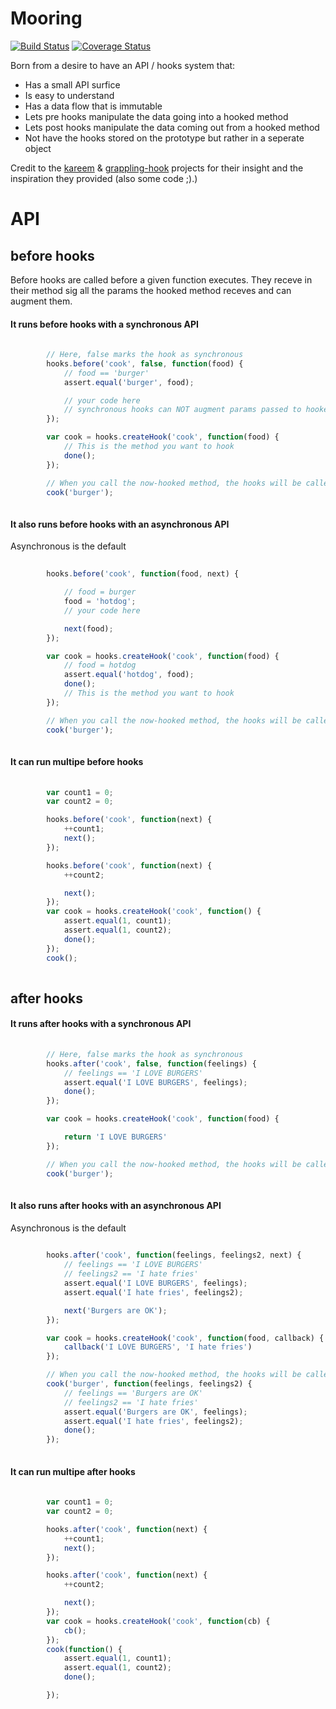 
# Mooring


[![Build Status](https://travis-ci.org/appersonlabs/mooring.svg?branch=master)](https://travis-ci.org/appersonlabs/mooring.svg)
[![Coverage Status](https://coveralls.io/repos/appersonlabs/mooring/badge.svg?branch=master&service=github)](https://coveralls.io/github/appersonlabs/mooring?branch=master)

Born from a desire to have an API / hooks system that:

- Has a small API surfice
- Is easy to understand
- Has a data flow that is immutable
- Lets pre hooks manipulate the data going into a hooked method
- Lets post hooks manipulate the data coming out from a hooked method
- Not have the hooks stored on the prototype but rather in a seperate object

Credit to the [kareem](https://github.com/vkarpov15/kareem) & [grappling-hook](https://github.com/keystonejs/grappling-hook)
projects for their insight and the inspiration they provided (also some code ;).)



# API


## before hooks


Before hooks are called before a given function executes. They receve in their method sig all the params the hooked
method receves and can augment them.


#### It runs before hooks with a synchronous API

```javascript
    
        // Here, false marks the hook as synchronous
        hooks.before('cook', false, function(food) {
            // food == 'burger'
            assert.equal('burger', food);

            // your code here
            // synchronous hooks can NOT augment params passed to hooked methods
        });

        var cook = hooks.createHook('cook', function(food) {
            // This is the method you want to hook
            done();
        });

        // When you call the now-hooked method, the hooks will be called
        cook('burger');
    
```

#### It also runs before hooks with an asynchronous API


Asynchronous is the default


```javascript
    
        hooks.before('cook', function(food, next) {

            // food = burger
            food = 'hotdog';
            // your code here

            next(food);
        });

        var cook = hooks.createHook('cook', function(food) {
            // food = hotdog
            assert.equal('hotdog', food);
            done();
            // This is the method you want to hook
        });

        // When you call the now-hooked method, the hooks will be called
        cook('burger');
    
```

#### It can run multipe before hooks

```javascript
    
        var count1 = 0;
        var count2 = 0;

        hooks.before('cook', function(next) {
            ++count1;
            next();
        });

        hooks.before('cook', function(next) {
            ++count2;

            next();
        });
        var cook = hooks.createHook('cook', function() {
            assert.equal(1, count1);
            assert.equal(1, count2);
            done();
        });
        cook();
    
```

## after hooks

#### It runs after hooks with a synchronous API

```javascript
    
        // Here, false marks the hook as synchronous
        hooks.after('cook', false, function(feelings) {
            // feelings == 'I LOVE BURGERS'
            assert.equal('I LOVE BURGERS', feelings);
            done();
        });

        var cook = hooks.createHook('cook', function(food) {

            return 'I LOVE BURGERS'
        });

        // When you call the now-hooked method, the hooks will be called
        cook('burger');
    
```

#### It also runs after hooks with an asynchronous API


Asynchronous is the default


```javascript
    
        hooks.after('cook', function(feelings, feelings2, next) {
            // feelings == 'I LOVE BURGERS'
            // feelings2 == 'I hate fries'
            assert.equal('I LOVE BURGERS', feelings);
            assert.equal('I hate fries', feelings2);

            next('Burgers are OK');
        });

        var cook = hooks.createHook('cook', function(food, callback) {
            callback('I LOVE BURGERS', 'I hate fries')
        });

        // When you call the now-hooked method, the hooks will be called
        cook('burger', function(feelings, feelings2) {
            // feelings == 'Burgers are OK'
            // feelings2 == 'I hate fries'
            assert.equal('Burgers are OK', feelings);
            assert.equal('I hate fries', feelings2);
            done();
        });
    
```

#### It can run multipe after hooks

```javascript
    
        var count1 = 0;
        var count2 = 0;

        hooks.after('cook', function(next) {
            ++count1;
            next();
        });

        hooks.after('cook', function(next) {
            ++count2;

            next();
        });
        var cook = hooks.createHook('cook', function(cb) {
            cb();
        });
        cook(function() {
            assert.equal(1, count1);
            assert.equal(1, count2);
            done();

        });
    
```

